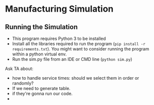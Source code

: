# Manufacturing Simulation

## Running the Simulation
- This program requires Python 3 to be installed
- Install all the libraries required to run the program (`pip install -r requirements.txt`). You might want to consider running the program within a python virtual env.
- Run the sim.py file from an IDE or CMD line (`python sim.py`)

Ask TA about:
- how to handle service times: should we select them in order or randomly?
- If we need to generate table. 
- if they're gonna run our code.
-  